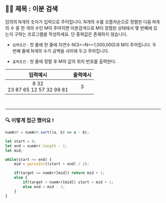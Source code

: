## ✍🏻 제목 : 이분 검색
임의의 N개의 숫자가 입력으로 주어집니다. N개의 수를 오름차순으로 정렬한 다음 N개의 수 중 한 개의 수인 M이 주어지면 이분검색으로 M이 정렬된 상태에서 몇 번째에 있는지 구하는 프로그램을 작성하세요. 단 중복값은 존재하지 않습니다.

- `입력조건` : 첫 줄에 한 줄에 자연수 N(3<=N<=1,000,000)과 M이 주어집니다. 두 번째 줄에 N개의 수가 공백을 사이에 두고 주어집니다.

- `출력조건` : 첫 줄에 정렬 후 M의 값의 위치 번호를 출력한다.

|입력예시|출력예시|
|:------:|:----:|
|8 32</br>23 87 65 12 57 32 99 81|3|


</br>

---

### 🔍 이렇게 접근 했어요 !

```javascript
numArr = numArr.sort((a, b) => a - b);

let start = 0;
let end = numArr.length - 1;
let mid;

while(start <= end) {
    mid = parseInt((start + end) / 2);

    if(target == numArr[mid]) return mid + 1;
    else {
        if(target > numArr[mid]) start = mid + 1;
        else end = mid - 1;
    }
}
```
